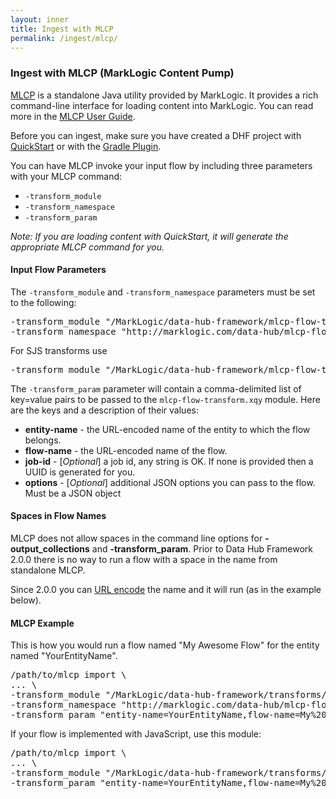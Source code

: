 ```yaml
---
layout: inner
title: Ingest with MLCP
permalink: /ingest/mlcp/
---
```


### Ingest with MLCP (MarkLogic Content Pump)

[MLCP](https://docs.marklogic.com/guide/ingestion/content-pump) is a standalone Java utility provided by MarkLogic. It provides a rich command-line interface for loading content into MarkLogic. You can read more in the [MLCP User Guide](https://docs.marklogic.com/guide/mlcp).

Before you can ingest, make sure you have created a DHF project with [QuickStart](../project/quickstart.md) or with the [Gradle Plugin](../project/gradle.md).

You can have MLCP invoke your input flow by including three parameters with your MLCP command:

- `-transform_module`
- `-transform_namespace`
- `-transform_param`

_Note: If you are loading content with QuickStart, it will generate the appropriate MLCP command for you._

#### Input Flow Parameters

The `-transform_module` and `-transform_namespace` parameters must be set to the following:

<pre class="cmdline">
-transform_module "/MarkLogic/data-hub-framework/mlcp-flow-transform.xqy"
-transform_namespace "http://marklogic.com/data-hub/mlcp-flow-transform"
</pre>

For SJS transforms use

<pre class="cmdline">
-transform_module "/MarkLogic/data-hub-framework/mlcp-flow-transform.sjs"
</pre>

The `-transform_param` parameter will contain a comma-delimited list of key=value pairs to be passed to the `mlcp-flow-transform.xqy` module. Here are the keys and a description of their values:

 - **entity-name** - the URL-encoded name of the entity to which the flow belongs.
 - **flow-name** - the URL-encoded name of the flow.
 - **job-id** - [_Optional_] a job id, any string is OK. If none is provided then a UUID is generated for you.
 - **options** - [_Optional_] additional JSON options you can pass to the flow. Must be a JSON object
 
#### Spaces in Flow Names

MLCP does not allow spaces in the command line options for **-output_collections** and **-transform_param**. Prior to Data Hub Framework 2.0.0 there is no way to run a flow with a space in the name from standalone MLCP.

Since 2.0.0 you can [URL encode](https://en.wikipedia.org/wiki/Percent-encoding) the name and it will run (as in the example below).

#### MLCP Example

This is how you would run a flow named "My Awesome Flow" for the entity named "YourEntityName".

<pre class="cmdline">
/path/to/mlcp import \
... \
-transform_module "/MarkLogic/data-hub-framework/transforms/mlcp-flow-transform.xqy" \
-transform_namespace "http://marklogic.com/data-hub/mlcp-flow-transform" \
-transform_param "entity-name=YourEntityName,flow-name=My%20Awesome%20Flow,job-id=someString,options={'your':'options'}"
</pre>

If your flow is implemented with JavaScript, use this module:


<pre class="cmdline">
/path/to/mlcp import \
... \
-transform_module "/MarkLogic/data-hub-framework/transforms/mlcp-flow-transform.sjs" \
-transform_param "entity-name=YourEntityName,flow-name=My%20Awesome%20Flow,job-id=someString,options={'your':'options'}"
